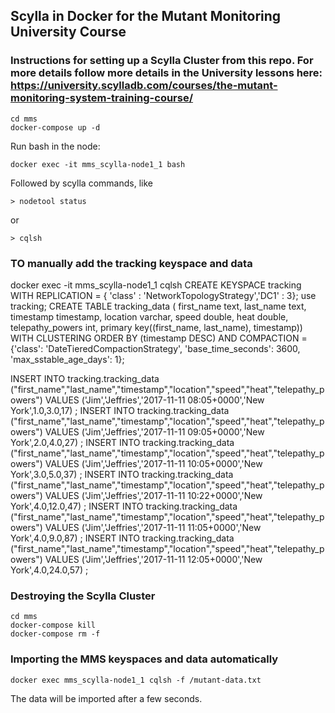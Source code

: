## Scylla in Docker for the Mutant Monitoring University Course

### Instructions for setting up a Scylla Cluster from this repo. For more details follow more details in the University lessons here: https://university.scylladb.com/courses/the-mutant-monitoring-system-training-course/

```
cd mms
docker-compose up -d
```

Run bash in the node:
```
docker exec -it mms_scylla-node1_1 bash
```

Followed by scylla commands, like
```
> nodetool status
```
or
```
> cqlsh
```

### TO manually add the tracking keyspace and data
docker exec -it mms_scylla-node1_1 cqlsh
CREATE KEYSPACE tracking WITH REPLICATION = { 'class' : 'NetworkTopologyStrategy','DC1' : 3};
use tracking;
CREATE TABLE tracking_data ( first_name text, last_name text, timestamp timestamp, location varchar, speed double, heat double, telepathy_powers int, primary key((first_name, last_name), timestamp)) WITH CLUSTERING ORDER BY (timestamp DESC) AND COMPACTION = {'class': 'DateTieredCompactionStrategy', 'base_time_seconds': 3600, 'max_sstable_age_days': 1};

INSERT INTO tracking.tracking_data ("first_name","last_name","timestamp","location","speed","heat","telepathy_powers") VALUES ('Jim','Jeffries','2017-11-11 08:05+0000','New York',1.0,3.0,17) ; INSERT INTO tracking.tracking_data ("first_name","last_name","timestamp","location","speed","heat","telepathy_powers") VALUES ('Jim','Jeffries','2017-11-11 09:05+0000','New York',2.0,4.0,27) ; INSERT INTO tracking.tracking_data ("first_name","last_name","timestamp","location","speed","heat","telepathy_powers") VALUES ('Jim','Jeffries','2017-11-11 10:05+0000','New York',3.0,5.0,37) ; INSERT INTO tracking.tracking_data ("first_name","last_name","timestamp","location","speed","heat","telepathy_powers") VALUES ('Jim','Jeffries','2017-11-11 10:22+0000','New York',4.0,12.0,47) ; INSERT INTO tracking.tracking_data ("first_name","last_name","timestamp","location","speed","heat","telepathy_powers") VALUES ('Jim','Jeffries','2017-11-11 11:05+0000','New York',4.0,9.0,87) ; INSERT INTO tracking.tracking_data ("first_name","last_name","timestamp","location","speed","heat","telepathy_powers") VALUES ('Jim','Jeffries','2017-11-11 12:05+0000','New York',4.0,24.0,57) ;



### Destroying the Scylla Cluster 
```
cd mms
docker-compose kill
docker-compose rm -f
```
### Importing the MMS keyspaces and data automatically 

```
docker exec mms_scylla-node1_1 cqlsh -f /mutant-data.txt
```

The data will be imported after a few seconds.

